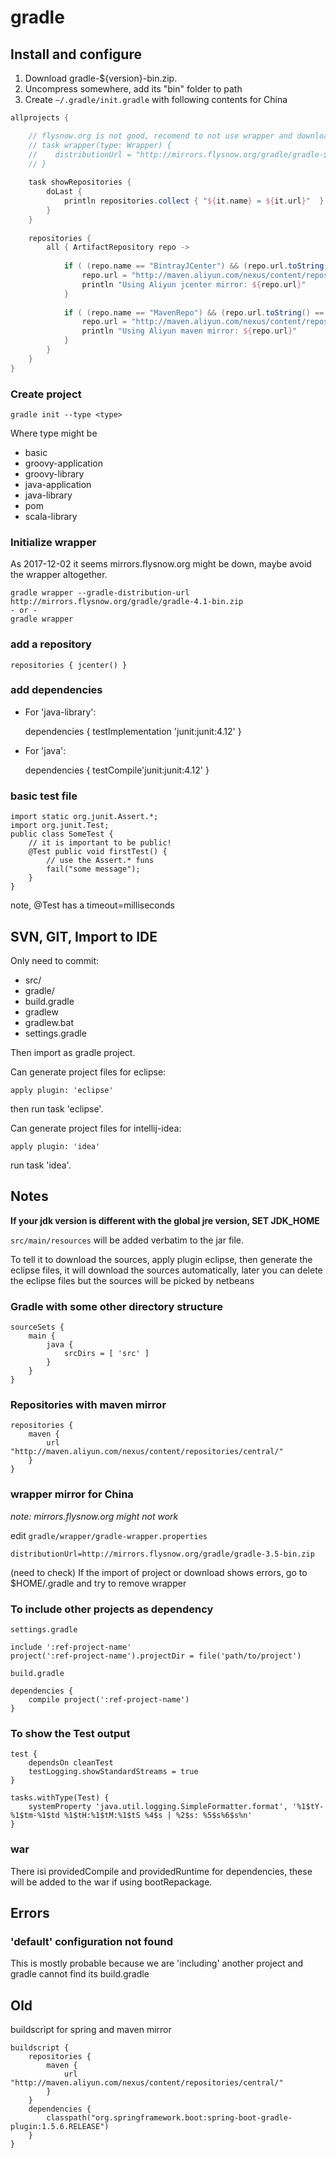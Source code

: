 # gradle

## Install and configure

1. Download gradle-${version}-bin.zip.
2. Uncompress somewhere, add its "bin" folder to path
3. Create `~/.gradle/init.gradle` with following contents for China

```groovy
allprojects {

	// flysnow.org is not good, recomend to not use wrapper and download the binary manually.
    // task wrapper(type: Wrapper) {
    //    distributionUrl = "http://mirrors.flysnow.org/gradle/gradle-${gradleVersion}-bin.zip"
    // }
    
    task showRepositories {
        doLast {
            println repositories.collect { "${it.name} = ${it.url}"  }
        }
    }
    
    repositories {
        all { ArtifactRepository repo ->
        
            if ( (repo.name == "BintrayJCenter") && (repo.url.toString() == "https://jcenter.bintray.com/") ) {
                repo.url = "http://maven.aliyun.com/nexus/content/repositories/jcenter/"
                println "Using Aliyun jcenter mirror: ${repo.url}"
            }
            
            if ( (repo.name == "MavenRepo") && (repo.url.toString() == "https://repo1.maven.org/maven2/") ) {
                repo.url = "http://maven.aliyun.com/nexus/content/repositories/central/"
                println "Using Aliyun maven mirror: ${repo.url}"
            }
        }
    }  
}
```

### Create project

    gradle init --type <type>

Where type might be
* basic
* groovy-application
* groovy-library
* java-application
* java-library
* pom
* scala-library

### Initialize wrapper

As 2017-12-02 it seems mirrors.flysnow.org might be down, maybe avoid the wrapper altogether.

    gradle wrapper --gradle-distribution-url http://mirrors.flysnow.org/gradle/gradle-4.1-bin.zip
	- or -
	gradle wrapper

### add a repository

	repositories { jcenter() }

### add dependencies

* For 'java-library':

	dependencies { testImplementation 'junit:junit:4.12' }

* For 'java':

	dependencies { testCompile'junit:junit:4.12' }

### basic test file

	import static org.junit.Assert.*;
	import org.junit.Test;
	public class SomeTest {
		// it is important to be public!
		@Test public void firstTest() {
			// use the Assert.* funs
			fail("some message");
		}
	}

note, @Test has a timeout=milliseconds

## SVN, GIT, Import to IDE

Only need to commit:

* src/
* gradle/
* build.gradle
* gradlew
* gradlew.bat
* settings.gradle

Then import as gradle project.

Can generate project files for eclipse:

	apply plugin: 'eclipse'

then run task 'eclipse'.

Can generate project files for intellij-idea:

	apply plugin: 'idea'

run task 'idea'.

## Notes

**If your jdk version is different with the global jre version, SET JDK_HOME**

`src/main/resources` will be added verbatim to the jar file.

To tell it to download the sources, apply plugin eclipse, then generate the eclipse files, it will download the sources automatically, later you can delete the eclipse files but the sources will be picked by netbeans

### Gradle with some other directory structure

	sourceSets {
		main {
			java {
				srcDirs = [ 'src' ]
			}
		}
	}

### Repositories with maven mirror

    repositories {
        maven {
            url "http://maven.aliyun.com/nexus/content/repositories/central/" 
        }
    }

### wrapper mirror for China

_note: mirrors.flysnow.org might not work_

edit `gradle/wrapper/gradle-wrapper.properties`

    distributionUrl=http://mirrors.flysnow.org/gradle/gradle-3.5-bin.zip

(need to check) If the import of project or download shows errors, go to $HOME/.gradle and try to remove wrapper

### To include other projects as dependency

`settings.gradle`

	include ':ref-project-name'
	project(':ref-project-name').projectDir = file('path/to/project')

`build.gradle`

	dependencies {
		compile project(':ref-project-name')
	}

### To show the Test output

	test {
	    dependsOn cleanTest
	    testLogging.showStandardStreams = true
	}
	
	tasks.withType(Test) {
		systemProperty 'java.util.logging.SimpleFormatter.format', '%1$tY-%1$tm-%1$td %1$tH:%1$tM:%1$tS %4$s | %2$s: %5$s%6$s%n'
	}

### war

There isi providedCompile and providedRuntime for dependencies, these will be added to the war if
using bootRepackage.

## Errors

### 'default' configuration not found

This is mostly probable because we are 'including' another project and gradle cannot find its build.gradle

## Old

buildscript for spring and maven mirror

	buildscript {
		repositories {
			maven {
				url "http://maven.aliyun.com/nexus/content/repositories/central/" 
			}
		}
	    dependencies {
	        classpath("org.springframework.boot:spring-boot-gradle-plugin:1.5.6.RELEASE")
	    }
	}
